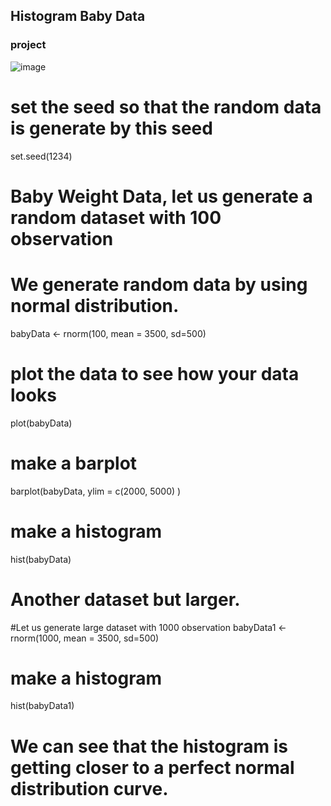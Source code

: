 ## Histogram Baby Data
### project


![image](https://github.com/user-attachments/assets/08920297-1f9f-483b-99eb-463e425825d5)

# set the seed so that the random data is generate by this seed 
set.seed(1234)

# Baby Weight Data, let us generate a random dataset with 100 observation 
# We generate random data by using normal distribution. 
babyData <- rnorm(100, mean = 3500, sd=500)

# plot the data to see how your data looks 
plot(babyData)

# make a barplot 
barplot(babyData, ylim  = c(2000, 5000) )

# make a histogram 
hist(babyData)

# Another dataset but larger.  
#Let us generate large dataset with 1000 observation 
babyData1 <- rnorm(1000, mean = 3500, sd=500)

# make a histogram 
hist(babyData1)

# We can see that the histogram is getting closer to a perfect normal distribution curve. 


